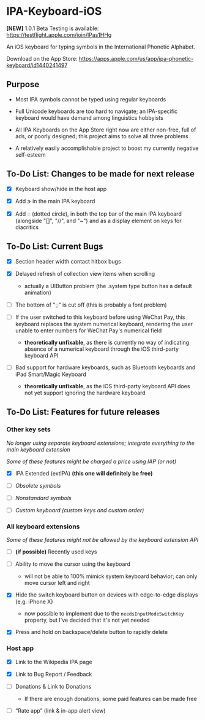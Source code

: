 # IPA-Keyboard-iOS

**[NEW]** 1.0.1 Beta Testing is available: https://testflight.apple.com/join/lPas1HHg 

An iOS keyboard for typing symbols in the International Phonetic Alphabet. 

Download on the App Store: https://apps.apple.com/us/app/ipa-phonetic-keyboard/id1440241497

## Purpose

* Most IPA symbols cannot be typed using regular keyboards

* Full Unicode keyboards are too hard to navigate; an IPA-specific keyboard would have demand among linguistics hobbyists

* All IPA Keyboards on the App Store right now are either non-free, full of ads, or poorly designed; this project aims to solve all three problems

* A relatively easily accomplishable project to boost my currently negative self-esteem

## To-Do List: Changes to be made for next release

- [x] Keyboard show/hide in the host app

- [x] Add ɝ in the main IPA keyboard

- [x] Add ◌ (dotted circle), in both the top bar of the main IPA keyboard (alongside "\[\]", "//", and "~") and as a display element on keys for diacritics

## To-Do List: Current Bugs

- [x] Section header width contact hitbox bugs

- [x] Delayed refresh of collection view items when scrolling

  * actually a UIButton problem (the .system type button has a default animation)

- [ ] The bottom of "◌̩" is cut off (this is probably a font problem)

- [ ] If the user switched to this keyboard before using WeChat Pay, this keyboard replaces the system numerical keyboard, rendering the user unable to enter numbers for WeChat Pay's numerical field

  * **theoretically unfixable**, as there is currently no way of indicating absence of a numerical keyboard through the iOS third-party keyboard API
  
- [ ] Bad support for hardware keyboards, such as Bluetooth keyboards and iPad Smart/Magic Keyboard

  * **theoretically unfixable**, as the iOS third-party keyboard API does not yet support ignoring the hardware keyboard

## To-Do List: Features for future releases

### Other key sets

_No longer using separate keyboard extensions; integrate everything to the main keyboard extension_

_Some of these features might be charged a price using IAP (or not)_

- [x] IPA Extended (extIPA) **(this one will definitely be free)**

- [ ] _Obsolete symbols_

- [ ] _Nonstandard symbols_

- [ ] _Custom keyboard (custom keys and custom order)_

### All keyboard extensions

_Some of these features might not be allowed by the keyboard extension API_

- [ ] **(if possible)** Recently used keys

- [ ] Ability to move the cursor using the keyboard

  * will not be able to 100% mimick system keyboard behavior; can only move cursor left and right

- [x] Hide the switch keyboard button on devices with edge-to-edge displays (e.g. iPhone X)

  * now possible to implement due to the `needsInputModeSwitchKey` property, but I've decided that it's not yet needed

- [x] Press and hold on backspace/delete button to rapidly delete

### Host app

- [x] Link to the Wikipedia IPA page

- [x] Link to Bug Report / Feedback

- [ ] Donations & Link to Donations 

  * If there are enough donations, some paid features can be made free

- [ ] “Rate app” (link & in-app alert view)

